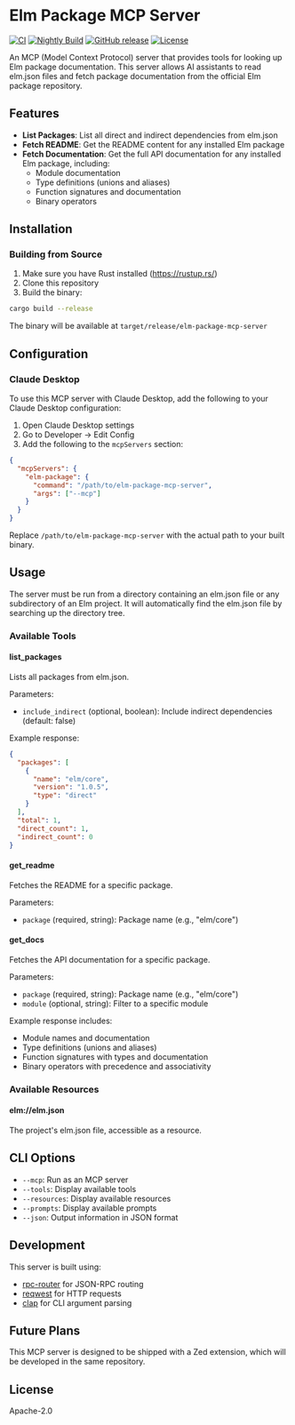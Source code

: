 # Elm Package MCP Server

[![CI](https://github.com/casey/elm-package-mcp-server/workflows/CI/badge.svg)](https://github.com/casey/elm-package-mcp-server/actions/workflows/ci.yml)
[![Nightly Build](https://github.com/casey/elm-package-mcp-server/workflows/Nightly%20Build/badge.svg)](https://github.com/casey/elm-package-mcp-server/actions/workflows/nightly.yml)
[![GitHub release](https://img.shields.io/github/v/release/casey/elm-package-mcp-server)](https://github.com/casey/elm-package-mcp-server/releases/latest)
[![License](https://img.shields.io/badge/license-Apache%202.0-blue.svg)](LICENSE)

An MCP (Model Context Protocol) server that provides tools for looking up Elm package documentation. This server allows AI assistants to read elm.json files and fetch package documentation from the official Elm package repository.

## Features

- **List Packages**: List all direct and indirect dependencies from elm.json
- **Fetch README**: Get the README content for any installed Elm package
- **Fetch Documentation**: Get the full API documentation for any installed Elm package, including:
  - Module documentation
  - Type definitions (unions and aliases)
  - Function signatures and documentation
  - Binary operators

## Installation

### Building from Source

1. Make sure you have Rust installed (https://rustup.rs/)
2. Clone this repository
3. Build the binary:

```bash
cargo build --release
```

The binary will be available at `target/release/elm-package-mcp-server`

## Configuration

### Claude Desktop

To use this MCP server with Claude Desktop, add the following to your Claude Desktop configuration:

1. Open Claude Desktop settings
2. Go to Developer → Edit Config
3. Add the following to the `mcpServers` section:

```json
{
  "mcpServers": {
    "elm-package": {
      "command": "/path/to/elm-package-mcp-server",
      "args": ["--mcp"]
    }
  }
}
```

Replace `/path/to/elm-package-mcp-server` with the actual path to your built binary.

## Usage

The server must be run from a directory containing an elm.json file or any subdirectory of an Elm project. It will automatically find the elm.json file by searching up the directory tree.

### Available Tools

#### list_packages
Lists all packages from elm.json.

Parameters:
- `include_indirect` (optional, boolean): Include indirect dependencies (default: false)

Example response:
```json
{
  "packages": [
    {
      "name": "elm/core",
      "version": "1.0.5",
      "type": "direct"
    }
  ],
  "total": 1,
  "direct_count": 1,
  "indirect_count": 0
}
```

#### get_readme
Fetches the README for a specific package.

Parameters:
- `package` (required, string): Package name (e.g., "elm/core")

#### get_docs
Fetches the API documentation for a specific package.

Parameters:
- `package` (required, string): Package name (e.g., "elm/core")
- `module` (optional, string): Filter to a specific module

Example response includes:
- Module names and documentation
- Type definitions (unions and aliases)
- Function signatures with types and documentation
- Binary operators with precedence and associativity

### Available Resources

#### elm://elm.json
The project's elm.json file, accessible as a resource.

## CLI Options

- `--mcp`: Run as an MCP server
- `--tools`: Display available tools
- `--resources`: Display available resources
- `--prompts`: Display available prompts
- `--json`: Output information in JSON format

## Development

This server is built using:
- [rpc-router](https://github.com/jeremychone/rust-rpc-router/) for JSON-RPC routing
- [reqwest](https://github.com/seanmonstar/reqwest) for HTTP requests
- [clap](https://github.com/clap-rs/clap) for CLI argument parsing

## Future Plans

This MCP server is designed to be shipped with a Zed extension, which will be developed in the same repository.

## License

Apache-2.0